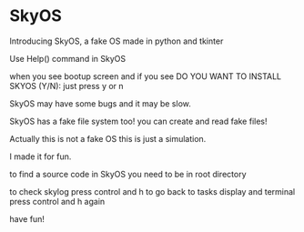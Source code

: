 # SkyOS
Introducing SkyOS, a fake OS made in python and tkinter


Use Help() command in SkyOS

when you see bootup screen and if you see DO YOU WANT TO INSTALL SKYOS (Y/N): just press y or n

SkyOS may have some bugs and it may be slow.

SkyOS has a fake file system too!
you can create and read fake files!

Actually this is not a fake OS this is just a simulation.

I made it for fun.

to find a source code in SkyOS you need to be in root directory

to check skylog press control and h
to go back to tasks display and terminal press control and h again


have fun!
